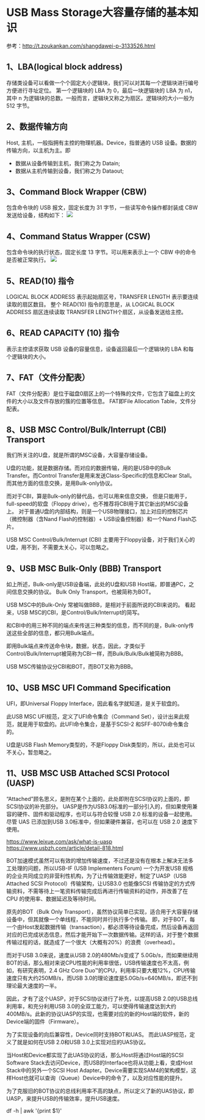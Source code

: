 # USB Mass Storage大容量存储的基本知识
参考：http://t.zoukankan.com/shangdawei-p-3133526.html

## 1、LBA(logical block address)
存储类设备可以看做一个个固定大小逻辑块，我们可以对其每一个逻辑块进行编号方便进行寻址定位。
第一个逻辑块的 LBA 为 0，最后一块逻辑块的 LBA 为 n­1，其中 n 为逻辑块的总数。一般而言，逻辑块又称之为扇区。逻辑块的大小一般为 512 字节。

## 2、数据传输方向
Host, 主机，一般指拥有主控的物理机器。Device，指普通的 USB 设备。数据的传输方向，以主机为主。即
- 数据从设备传输到主机，我们称之为 Data­in;
- 数据从主机传输到设备，我们称之为 Data­out;

## 3、Command Block Wrapper (CBW)
包含命令块的 USB 报文，固定长度为 31 字节，一些读写命令操作都封装成 CBW 发送给设备，结构如下：
![](http://images0.cnblogs.com/blog/268182/201306/13100353-70e0663726254ee2bb6f917b54a1572b.jpg)

## 4、Command Status Wrapper (CSW)
包含命令块的执行状态，固定长度 13 字节。可以用来表示上一个 CBW 中的命令是否被正常执行。
![](http://images0.cnblogs.com/blog/268182/201306/13100604-83c7e71311054c478d9bef1b10ac0c59.jpg)

## 5、READ(10) 指令
LOGICAL BLOCK ADDRESS 表示起始扇区号，TRANSFER LENGTH 表示要连续读取的扇区数目。
整个 READ(10) 指令的意思是，从 LOGICAL BLOCK ADDRESS 扇区连续读取 TRANSFER LENGTH个扇区，从设备发送给主控。

## 6、READ CAPACITY (10) 指令
表示主控请求获取 USB 设备的容量信息，设备返回最后一个逻辑块的 LBA 和每个逻辑块的大小。

## 7、FAT（文件分配表）
FAT（文件分配表）是位于磁盘0扇区上的一个特殊的文件，它包含了磁盘上的文件的大小以及文件存放的簇的位置等信息。
FAT即File Allocation Table，文件分配表。

## 8、USB MSC Control/Bulk/Interrupt (CBI) Transport
我们所关注的U盘，就是所谓的MSC设备，大容量存储设备。

U盘的功能，就是数据存储。而对应的数据传输，用的是USB中的Bulk Transfer。而Control Transfer是用来发送Class-Specific的信息和Clear Stall。而其他方面的信息交换，是用Bulk-only协议。

而对于CBI，算是Bulk-only的替代品，也可以用来信息交换，
但是只能用于，full-speed的软盘（Floppy drive），也不推荐将CBI用于其它新出的MSC设备上。
对于普通U盘的内部结构，则是一个USB物理接口，加上对应的控制芯片（微控制器（含Nand Flash的控制器）+ USB设备控制器）和一个Nand Flash芯片。

USB MSC Control/Bulk/Interrupt (CBI) 主要用于Floppy设备，对于我们关心的U盘，用不到，不需要太关心，可以忽略之。

## 9、USB MSC Bulk-Only (BBB) Transport
如上所述，Bulk-only是USB设备端，此处的U盘和USB Host端，即普通PC，之间信息交换的协议。
Bulk Only Transport，也被简称为BOT。

USB MSC中的Bulk-Only 常被叫做BBB，是相对于前面所说的CBI来说的。
看起来，USB MSC的CBI，是Control/Bulk/Interrupt的简写。

和CBI中的用三种不同的端点来传送三种类型的信息，而不同的是，Bulk-only传送这些全部的信息，都只用Bulk端点。

即用Bulk端点来传送命令块，数据，状态，因此，才类似于Control/Bulk/Interrupt被简称为CBI一样，而Bulk/Bulk/Bulk被简称为BBB。 

USB MSC传输协议分CBI和BOT，而BOT又称为BBB。

## 10、USB MSC UFI Command Specification
UFI，即Universal Floppy Interface，因此看名字就知道，是关于软盘的。

此USB MSC UFI规范，定义了UFI命令集合（Command Set），设计出来此规范，就是用于软盘的。此UFI命令集合，是基于SCSI-2 和SFF-8070i命令集合的。

U盘是USB Flash Memory类型的，不是Floppy Disk类型的，所以，此处也可以不关心，暂忽略之。

## 11、USB MSC USB Attached SCSI Protocol (UASP)
“Attached”顾名思义，是附在某个上面的，此处即附在SCSI协议的上面的，即SCSI协议的补充部分。
UASP是作为USB3.0标准的一部分引入的，但如果使用兼容的硬件、固件和驱动程序，也可以与符合较慢 USB 2.0 标准的设备一起使用。
尽管 UAS 已添加到USB 3.0标准中，但如果硬件兼容，也可以在 USB 2.0 速度下使用。

https://www.leixue.com/ask/what-is-uasp
https://www.usbzh.com/article/detail-818.html

BOT加速模式虽然可以有效的增加传输速度，不过还是没有在根本上解决无法多工处理的问题，所以USB-IF (USB Implementers Forum) 一个为开发USB 规格的企业共同成立的非营利性机构，为了让传输效能更好，制定了UASP（USB Attached SCSI Protocol）传输架构，让USB3.0 也能像SCSI 传输协定的方式传输资料，不需等待上一笔资料传输完成后再进行传输资料的动作，并改善了在CPU 的使用率、数据延迟及等待时间。

原先的BOT（Bulk Only Transport），虽然协议简单已实现，适合用于大容量存储设备中，但其就像一个单线程，不能同时并行执行多个传输。
即，对于BOT，每一个由Host发起数据传输（transaction），都必须等待设备完成，然后设备再返回对应的已完成状态信息，然后才能开始下一次数据传输。这样的话，对于整个数据传输过程的话，就造成了一个很大（大概有20%）的浪费（overhead）。

而对于USB 3.0来说，速度从USB 2.0的480Mb/s变成了 5.0Gb/s，而如果继续用BOT的话，那么相对来说CPU性能的利用率很低，USB传输速度也不太高，例如，有研究表明，2.4 GHz Core Duo™的CPU，利用率只要大概12%，CPU传输速度只有大约250MB/s，而USB 3.0的理论速度是5.0Gb/s=640MB/s，即还不到理论最大速度的一半。

因此，才有了这个UASP，对于SCSI协议进行了补充，以提高USB 2.0的USB总线利用率，和充分利用USB 3.0的全双工能力，可以使得传输速度达到大约400MB/s。此新的协议UASP的实现，也需要对应的新的Host端的软件，新的Device端的固件（Firmware）。

为了实现设备的向后兼容性，Device同时支持BOT和UAS。
而此UASP规范，定义了就是如何在USB 2.0和USB 3.0上实现对应的UAS协议。

当Host和Device都实现了此UAS协议的话，那么Host将通过Host端的SCSI Software Stack去访问Device，而USB的Interface也将从功能上看，变成Host Stack中的另外一个SCSI Host Adapter。Device需要实现SAM4的架构模型，这样Host也就可以查询（Queue）Device中的命令了，以及对应性能的提升。

为了克服旧的BOT协议的总线利用率不高的缺点，所以定义了新的UAS协议，即UASP，来提升USB的传输效率，提升USB速度。


df -h | awk '{print $1}'
















